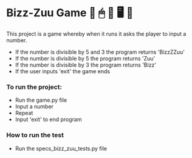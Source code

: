 # Bizz-Zuu Game 🔢 🖱 💽 🖥 🧠 

This project is a game whereby when it runs it asks the player to input a number.
- If the number is divisible by 5 and 3 the program returns 'BizzZZuu'
- If the number is divisible by 5 the program returns 'Zuu'
- If the number is divisible by 3 the program returns 'Bizz'
- If the user inputs 'exit' the game ends

### To run the project:
- Run the game.py file
- Input a number
- Repeat
- Input 'exit' to end program

### How to run the test
- Run the specs_bizz_zuu_tests.py file